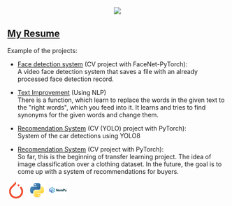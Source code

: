<div id="header" align="center">
  <img src="https://media.giphy.com/media/HzPtbOKyBoBFsK4hyc/giphy.gif" width="200"/>
</div>


[My Resume](https://github.com/asdfg12131/Projects/blob/main/Resume.pdf)
---
Example of the projects: <br/>
* [Face detection system](https://github.com/asdfg12131/Projects/blob/main/Face_detection.ipynb) (CV project with FaceNet-PyTorch):  <br/>
A video face detection system that saves a file with an already processed face detection record.

* [Text Improvement](https://github.com/asdfg12131/Projects/blob/main/Engine.py) (Using NLP)  <br/>
There is a function, which learn to replace the words in the given text to the "right words", which you feed into it.
It learns and tries to find synonyms for the given words and change them.  <br/>

* [Recomendation System]([https://github.com/asdfg12131/Projects/blob/main/Recomdation_System.ipynb](https://github.com/asdfg12131/Projects/blob/main/Car_tracking.ipynb)) (CV (YOLO) project with PyTorch):  <br/>
System of the car detections using YOLO8 

* [Recomendation System](https://github.com/asdfg12131/Projects/blob/main/Recomdation_System.ipynb) (CV project with PyTorch):  <br/>
So far, this is the beginning of transfer learning project.
The idea of image classification over a clothing dataset.
In the future, the goal is to come up with a system of recommendations for buyers.



<div>
  <img src="https://github.com/devicons/devicon/blob/master/icons/pytorch/pytorch-original.svg" title="Java" alt="Java" width="40" height="40"/>&nbsp;
  <img src="https://github.com/devicons/devicon/blob/master/icons/python/python-original.svg" title="React" alt="React" width="40" height="40"/>&nbsp;
  <img src="https://github.com/devicons/devicon/blob/master/icons/numpy/numpy-original-wordmark.svg" title="Spring" alt="Spring" width="40" height="40"/>&nbsp;
</div>
